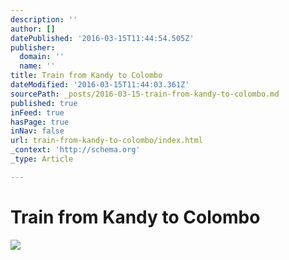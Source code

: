 ```yaml
---
description: ''
author: []
datePublished: '2016-03-15T11:44:54.505Z'
publisher:
  domain: ''
  name: ''
title: Train from Kandy to Colombo
dateModified: '2016-03-15T11:44:03.361Z'
sourcePath: _posts/2016-03-15-train-from-kandy-to-colombo.md
published: true
inFeed: true
hasPage: true
inNav: false
url: train-from-kandy-to-colombo/index.html
_context: 'http://schema.org'
_type: Article

---
```

# Train from Kandy to Colombo
![](https://the-grid-user-content.s3-us-west-2.amazonaws.com/f83333d6-7e73-45ae-84ed-8838adf7b5c4.png)